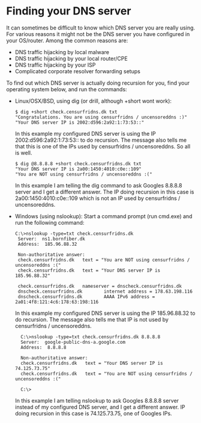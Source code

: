 Finding your DNS server
=========================
It can sometimes be difficult to know which DNS server you are really using. For various reasons it might not be the DNS server you have configured in your OS/router. Among the common reasons are:
* DNS traffic hijacking by local malware
* DNS traffic hijacking by your local router/CPE
* DNS traffic hijacking by your ISP
* Complicated corporate resolver forwarding setups

To find out which DNS server is actually doing recursion for you, find your operating system below, and run the commands:

* Linux/OSX/BSD, using dig (or drill, although +short wont work):
    ```
    $ dig +short check.censurfridns.dk txt
    "Congratulations. You are using censurfridns / uncensoreddns :)"
    "Your DNS server IP is 2002:d596:2a92:1:73:53::"
    ```
    In this example my configured DNS server is using the IP 2002:d596:2a92:1:73:53:: to do recursion. The message
    also tells me that this is one of the IPs used by censurfridns / uncensoreddns. So all is well.
    ```
    $ dig @8.8.8.8 +short check.censurfridns.dk txt
    "Your DNS server IP is 2a00:1450:4010:c0e::109"
    "You are NOT using censurfridns / uncensoreddns :("
    ```
    In this example I am telling the dig command to ask Googles 8.8.8.8 server and I get a different answer. The
    IP doing recursion in this case is 2a00:1450:4010:c0e::109 which is not an IP used by censurfridns / uncensoreddns.

* Windows (using nslookup):
    Start a command prompt (run cmd.exe) and run the following command:
    ```
    C:\>nslookup -type=txt check.censurfridns.dk
     Server:  ns1.bornfiber.dk
     Address:  185.96.88.32

     Non-authoritative answer:
     check.censurfridns.dk   text = "You are NOT using censurfridns / uncensoreddns :("
     check.censurfridns.dk   text = "Your DNS server IP is 185.96.88.32"

     check.censurfridns.dk   nameserver = dnscheck.censurfridns.dk
     dnscheck.censurfridns.dk        internet address = 178.63.198.116
     dnscheck.censurfridns.dk        AAAA IPv6 address = 2a01:4f8:121:4c6:178:63:198:116
    ```

    In this example my configured DNS server is using the IP 185.96.88.32 to do recursion. The message
    also tells me that IP is not used by censurfridns / uncensoreddns.

        C:\>nslookup -type=txt check.censurfridns.dk 8.8.8.8
        Server:  google-public-dns-a.google.com
        Address:  8.8.8.8

        Non-authoritative answer:
        check.censurfridns.dk   text = "Your DNS server IP is 74.125.73.75"
        check.censurfridns.dk   text = "You are NOT using censurfridns / uncensoreddns :("

        C:\>
    In this example I am telling nslookup to ask Googles 8.8.8.8 server instead of my configured DNS server, 
    and I get a different answer. IP doing recursion in this case is 74.125.73.75, one of Googles IPs.
